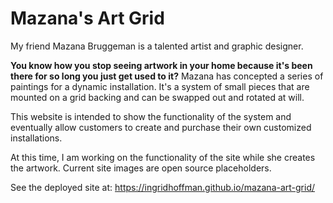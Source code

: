 <!-- @format -->

# Mazana's Art Grid

My friend Mazana Bruggeman is a talented artist and graphic designer.

**You know how you stop seeing artwork in your home because it's been there for so long you just get
used to it?** Mazana has concepted a series of paintings for a dynamic installation. It's a system
of small pieces that are mounted on a grid backing and can be swapped out and rotated at will.

This website is intended to show the functionality of the system and eventually allow customers to
create and purchase their own customized installations.

At this time, I am working on the functionality of the site while she creates the artwork. Current
site images are open source placeholders.

See the deployed site at: https://ingridhoffman.github.io/mazana-art-grid/
